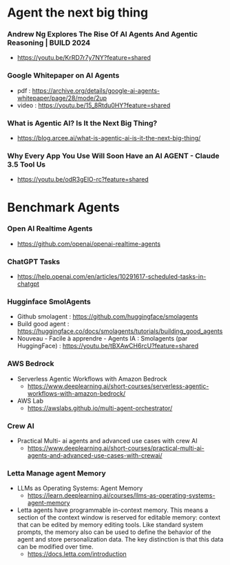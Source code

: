 
# Agent the next big thing 

### Andrew Ng Explores The Rise Of AI Agents And Agentic Reasoning | BUILD 2024
- https://youtu.be/KrRD7r7y7NY?feature=shared

### Google Whitepaper on AI Agents 
- pdf : https://archive.org/details/google-ai-agents-whitepaper/page/28/mode/2up
- video : https://youtu.be/15_8Rtdu0HY?feature=shared

### What is Agentic AI? Is It the Next Big Thing?
- https://blog.arcee.ai/what-is-agentic-ai-is-it-the-next-big-thing/

### Why Every App You Use Will Soon Have an AI AGENT - Claude 3.5 Tool Us
- https://youtu.be/odR3gElO-rc?feature=shared

# Benchmark Agents 

### Open AI Realtime Agents 
- https://github.com/openai/openai-realtime-agents

### ChatGPT Tasks 
- https://help.openai.com/en/articles/10291617-scheduled-tasks-in-chatgpt

### Hugginface SmolAgents 
- Github smolagent : https://github.com/huggingface/smolagents
- Build good agent : https://huggingface.co/docs/smolagents/tutorials/building_good_agents
- Nouveau - Facile à apprendre - Agents IA : Smolagents (par HuggingFace) : https://youtu.be/tBXAwCH6rcU?feature=shared

### AWS Bedrock 
- Serverless Agentic Workflows with Amazon Bedrock
  - https://www.deeplearning.ai/short-courses/serverless-agentic-workflows-with-amazon-bedrock/
- AWS Lab 
  - https://awslabs.github.io/multi-agent-orchestrator/

### Crew AI 
- Practical Multi- ai agents and advanced use cases with crew AI 
  - https://www.deeplearning.ai/short-courses/practical-multi-ai-agents-and-advanced-use-cases-with-crewai/

### Letta Manage agent Memory 
- LLMs as Operating Systems: Agent Memory
  - https://learn.deeplearning.ai/courses/llms-as-operating-systems-agent-memory
- Letta agents have programmable in-context memory. This means a section of the context window is reserved for editable memory: context that can be edited by memory editing tools. Like standard system prompts, the memory also can be used to define the behavior of the agent and store personalization data. The key distinction is that this data can be modified over time.
  - https://docs.letta.com/introduction
 
  
    

